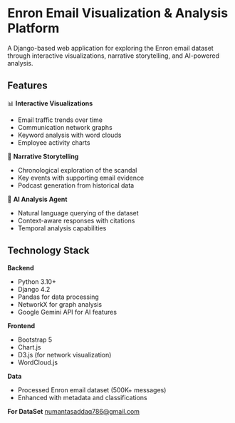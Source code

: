 # Enron Email Visualization & Analysis Platform



A Django-based web application for exploring the Enron email dataset through interactive visualizations, narrative storytelling, and AI-powered analysis.

## Features

📊 **Interactive Visualizations**
- Email traffic trends over time
- Communication network graphs
- Keyword analysis with word clouds
- Employee activity charts

📖 **Narrative Storytelling**
- Chronological exploration of the scandal
- Key events with supporting email evidence
- Podcast generation from historical data

🤖 **AI Analysis Agent**
- Natural language querying of the dataset
- Context-aware responses with citations
- Temporal analysis capabilities

## Technology Stack

**Backend**
- Python 3.10+
- Django 4.2
- Pandas for data processing
- NetworkX for graph analysis
- Google Gemini API for AI features

**Frontend**
- Bootstrap 5
- Chart.js
- D3.js (for network visualization)
- WordCloud.js

**Data**
- Processed Enron email dataset (500K+ messages)
- Enhanced with metadata and classifications

**For DataSet**
numantasaddaq786@gmail.com
